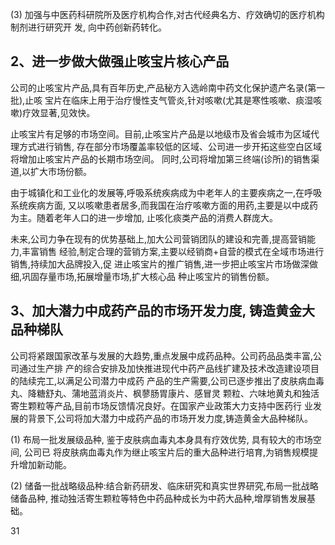 (3) 加强与中医药科研院所及医疗机构合作,对古代经典名方、疗效确切的医疗机构制剂进行研究开 发, 向中药创新药转化。

## 2、进一步做大做强止咳宝片核心产品

公司的止咳宝片产品,具有百年历史,产品秘方入选岭南中药文化保护遗产名录(第一批),止咳 宝片在临床上用于治疗慢性支气管炎,针对咳嗽(尤其是寒性咳嗽、痰湿咳嗽)疗效显著,见效快。

止咳宝片有足够的市场空间。目前,止咳宝片产品是以地级市及省会城市为区域代理方式进行销售, 存在部分市场覆盖率较低的区域、公司进一步开拓这些空白区域将增加止咳宝片产品的长期市场空间。 同时,公司将增加第三终端(诊所)的销售渠道,以扩大市场份额。

由于城镇化和工业化的发展等,呼吸系统疾病成为中老年人的主要疾病之一,在呼吸系统疾病方面, 又以咳嗽患者居多,而我国在治疗咳嗽方面的用药,主要是以中成药为主。随着老年人口的进一步增加, 止咳化痰类产品的消费人群庞大。

未来,公司力争在现有的优势基础上,加大公司营销团队的建设和完善,提高营销能力,丰富销售 经验,制定合理的营销方案,主要以经销商+自营的模式在全域市场进行销售,持续加大品牌投入,促 进止咳宝片的推广销售,进一步把止咳宝片市场做深做细,巩固存量市场,拓展增量市场,扩大核心品 种止咳宝片的销售份额。

## 3、加大潜力中成药产品的市场开发力度, 铸造黄金大品种梯队

公司将紧跟国家改革与发展的大趋势,重点发展中成药品种。公司药品品类丰富,公司通过生产排 产的综合安排及加快推进现代中药产品线扩建及技术改造建设项目的陆续完工,以满足公司潜力中成药 产品的生产需要,公司已逐步推出了皮肤病血毒丸、降糖舒丸、蒲地蓝消炎片、枫蓼肠胃康片、感冒灵 颗粒、六味地黄丸和独活寄生颗粒等产品,目前市场反馈情况良好。在国家产业政策大力支持中医药行 业发展的背景下,公司将加大潜力中成药产品的市场开发力度,铸造黄金大品种梯队。

(1) 布局一批发展级品种, 鉴于皮肤病血毒丸本身具有疗效优势, 具有较大的市场空间, 公司已 将皮肤病血毒丸作为继止咳宝片后的重大品种进行培育,为销售规模提升增加新动能。

(2) 储备一批战略级品种:结合新药研发、临床研究和真实世界研究,布局一批战略储备品种, 推动独活寄生颗粒等特色中药品种成长为中药大品种,增厚销售发展基础。

31